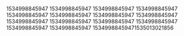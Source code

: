 1534998845947
1534998845947
1534998845947
1534998845947
1534998845947
1534998845947
1534998845947
1534998845947
1534998845947
1534998845947
1534998845947
1534998845947
1534998845947
1534998845947
15349988459471535013021856